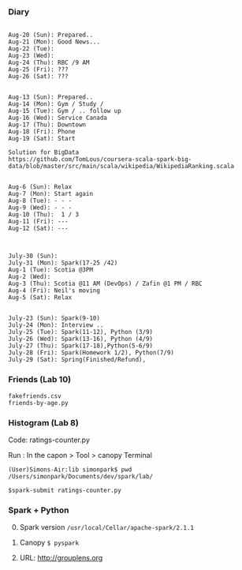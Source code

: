 
### Diary
```

Aug-20 (Sun): Prepared..
Aug-21 (Mon): Good News...
Aug-22 (Tue): 
Aug-23 (Wed): 
Aug-24 (Thu): RBC /9 AM
Aug-25 (Fri): ???
Aug-26 (Sat): ???


Aug-13 (Sun): Prepared..
Aug-14 (Mon): Gym / Study /
Aug-15 (Tue): Gym / .. follow up
Aug-16 (Wed): Service Canada
Aug-17 (Thu): Downtown
Aug-18 (Fri): Phone
Aug-19 (Sat): Start

Solution for BigData
https://github.com/TomLous/coursera-scala-spark-big-data/blob/master/src/main/scala/wikipedia/WikipediaRanking.scala


Aug-6 (Sun): Relax
Aug-7 (Mon): Start again
Aug-8 (Tue): - - -
Aug-9 (Wed): - - -
Aug-10 (Thu):  1 / 3
Aug-11 (Fri): ---
Aug-12 (Sat): ---



July-30 (Sun): 
July-31 (Mon): Spark(17-25 /42)
Aug-1 (Tue): Scotia @3PM
Aug-2 (Wed): 
Aug-3 (Thu): Scotia @11 AM (DevOps) / Zafin @1 PM / RBC
Aug-4 (Fri): Neil's moving
Aug-5 (Sat): Relax


July-23 (Sun): Spark(9-10)
July-24 (Mon): Interview ..
July-25 (Tue): Spark(11-12), Python (3/9)
July-26 (Wed): Spark(13-16), Python (4/9) 
July-27 (Thu): Spark(17-18),Python(5-6/9)
July-28 (Fri): Spark(Homework 1/2), Python(7/9)
July-29 (Sat): Spring(Finished/Refund), 
```


### Friends (Lab 10)
```
fakefriends.csv
friends-by-age.py
```

### Histogram (Lab 8)
Code: ratings-counter.py

Run : In the capon > Tool > canopy Terminal
```
(User)Simons-Air:lib simonpark$ pwd
/Users/simonpark/Documents/dev/spark/lab/

$spark-submit ratings-counter.py 
```


### Spark + Python

0. Spark version
`/usr/local/Cellar/apache-spark/2.1.1`

1. Canopy
`$ pyspark`
2. URL: http://grouplens.org
